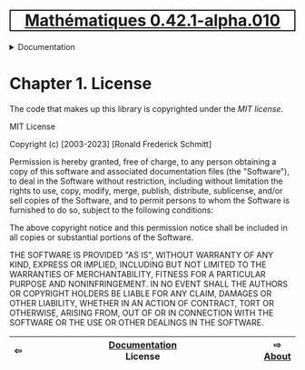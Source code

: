 [<h1 style='border: 2px solid; text-align: center'>Mathématiques 0.42.1-alpha.010</h1>](../../README.md)

<details>

<summary>Documentation</summary>

# [Documentation](../README.md)<br>

Chapter 1. _License_ <br>
Chapter 2. [About](../about/README.md)<br>
Chapter 3. [Why?](../why/README.md)<br>
Chapter 4. [Objectives](../objectives/README.md)<br>
Chapter 5. [Versioning](../versioning/README.md)<br>
Chapter 6. [Status & Release Notes](../status-release/README.md)<br>
Chapter 7. [Upcoming Development](../development-schedule/README.md)<br>
Chapter 8. [Introduction with Examples](../intro/README.md)<br>
Chapter 9. [Installation](../installation/README.md)<br>
Chapter 10. [Your First Mathématiques Project](../first-project/README.md)<br>
Chapter 11. [Usage Guide: Syntax, Data Types, Functions, etc](../user-guide/README.md)<br>
Chapter 12. [Benchmarks](../benchmarks/README.md)<br>
Chapter 13. [Tests](../test/README.md)<br>
Chapter 14. [Developer Guide: Modifying and Extending Mathématiques](../developer-guide/README.md)<br>


</details>



# Chapter 1. License


The code that makes up this library is copyrighted under the *MIT license*.

MIT License

Copyright (c) [2003-2023] [Ronald Frederick Schmitt]

Permission is hereby granted, free of charge, to any person obtaining a copy
of this software and associated documentation files (the "Software"), to deal
in the Software without restriction, including without limitation the rights
to use, copy, modify, merge, publish, distribute, sublicense, and/or sell
copies of the Software, and to permit persons to whom the Software is
furnished to do so, subject to the following conditions:

The above copyright notice and this permission notice shall be included in all
copies or substantial portions of the Software.

THE SOFTWARE IS PROVIDED "AS IS", WITHOUT WARRANTY OF ANY KIND, EXPRESS OR
IMPLIED, INCLUDING BUT NOT LIMITED TO THE WARRANTIES OF MERCHANTABILITY,
FITNESS FOR A PARTICULAR PURPOSE AND NONINFRINGEMENT. IN NO EVENT SHALL THE
AUTHORS OR COPYRIGHT HOLDERS BE LIABLE FOR ANY CLAIM, DAMAGES OR OTHER
LIABILITY, WHETHER IN AN ACTION OF CONTRACT, TORT OR OTHERWISE, ARISING FROM,
OUT OF OR IN CONNECTION WITH THE SOFTWARE OR THE USE OR OTHER DEALINGS IN THE
SOFTWARE.


| ⇦ <br />  | [Documentation](../README.md)<br />License<br /><img width=1000/> | ⇨ <br />[About](../about/README.md)   |
| ------------ | :-------------------------------: | ------------ |

